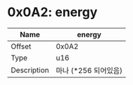 # 0x0A2: energy

| Name | energy |
| ----| ------------ |
| Offset | 0x0A2 |
| Type | u16 |
| Description | 마나 (*256 되어있음) |<br>

